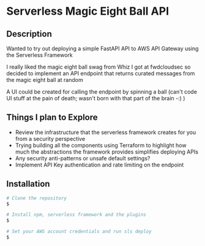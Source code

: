 # Serverless Magic Eight Ball API

## Description

Wanted to try out deploying a simple FastAPI API to AWS API Gateway using the Serverless Framework

I really liked the magic eight ball swag from Whiz I got at fwdcloudsec so decided to implement an API endpoint that returns curated messages from the magic eight ball at random

A UI could be created for calling the endpoint by spinning a ball (can't code UI stuff at the pain of death; wasn't born with that part of the brain -:) )

## Things I plan to Explore

- Review the infrastructure that the serverless framework creates for you from a security perspective
- Trying building all the components using Terraform to highlight how much the abstractions the framework provides simplifies deploying APIs
- Any security anti-patterns or unsafe default settings?
- Implement API Key authentication and rate limiting on the endpoint

## Installation

```bash
# Clone the repository
$ 

# Install npm, serverless framework and the plugins
$ 

# Set your AWS account credentials and run sls deploy
$
